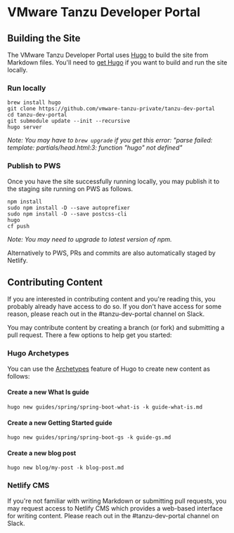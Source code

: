# VMware Tanzu Developer Portal

## Building the Site

The VMware Tanzu Developer Portal uses [Hugo](https://gohugo.io/) to build the site from Markdown files. You'll need to [get Hugo](https://gohugo.io/getting-started/installing/) if you want to build and run the site locally.

### Run locally

```
brew install hugo
git clone https://github.com/vmware-tanzu-private/tanzu-dev-portal
cd tanzu-dev-portal
git submodule update --init --recursive
hugo server
```
_Note: You may have to `brew upgrade` if you get this error: "parse failed: template: partials/head.html:3: function "hugo" not defined"_

### Publish to PWS
Once you have the site successfully running locally, you may publish it to the staging site running on PWS as follows.

```
npm install
sudo npm install -D --save autoprefixer
sudo npm install -D --save postcss-cli
hugo
cf push
```
_Note: You may need to upgrade to latest version of npm._

Alternatively to PWS, PRs and commits are also automatically staged by Netlify.

## Contributing Content

If you are interested in contributing content and you're reading this, you probably already have access to do so. If you don't have access for some reason, please reach out in the #tanzu-dev-portal channel on Slack.

You may contribute content by creating a branch (or fork) and submitting a pull request. There a few options to help get you started:

### Hugo Archetypes
You can use the [Archetypes](https://gohugo.io/content-management/archetypes/) feature of Hugo to create new content as follows:

#### Create a new What Is guide 
`hugo new guides/spring/spring-boot-what-is -k guide-what-is.md`

#### Create a new Getting Started guide
`hugo new guides/spring/spring-boot-gs -k guide-gs.md`

#### Create a new blog post
`hugo new blog/my-post -k blog-post.md`

### Netlify CMS
If you're not familiar with writing Markdown or submitting pull requests, you may request access to Netlify CMS which provides a web-based interface for writing content. Please reach out in the #tanzu-dev-portal channel on Slack.
